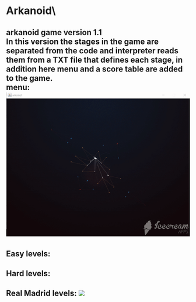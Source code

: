 # Arkanoid\
arkanoid game version 1.1\
In this version the stages in the game are separated from the code and interpreter reads them from a TXT file that defines each stage, in addition here menu and a score table are added to the game.\
**menu:**\
![](git/menu.gif)
-------------------------
**Easy levels:**
-------------------------
**Hard levels:**
-------------------------
**Real Madrid levels:**
![](git/RealMadrid.gif)
-------------------------

